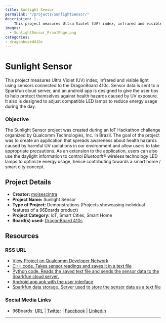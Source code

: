 ```yaml
---
title: Sunlight Sensor
permalink: "/projects/SunlightSensor/"
description: |-
    This project measures Ultra Violet (UV) index, infrared and visible light using sensors connected to the DragonBoard 410c. Sensor data is sent to a Sparkfun cloud server, and an android app is designed to give the user tips to help protect themselves against health hazards caused by UV exposure. It also is designed to adjust compatible LED lamps to reduce energy usage during the day.
images:
  - SunlightSensor_FrontPage.png
categories:
- dragonboard410c
---
```

# Sunlight Sensor

This project measures Ultra Violet (UV) index, infrared and visible light using sensors connected to the DragonBoard 410c. Sensor data is sent to a Sparkfun cloud server, and an android app is designed to give the user tips to help protect themselves against health hazards caused by UV exposure. It also is designed to adjust compatible LED lamps to reduce energy usage during the day.

### Objective

The Sunlight Sensor project was created during an IoT Hackathon challenge organized by Qualcomm Technologies, Inc. in Brazil. The goal of the project was to create an application that spreads awareness about health hazards caused by harmful UV radiations in our environment and allow users to take appropriate precautions. As an extension to the application, users can also use the daylight information to control _Bluetooth_® wireless technology LED lamps to optimize energy usage, hence contributing towards a smart home / smart city concept.

## Project Details

- **Creator:** [moisescintra](https://www.instructables.com/member/moisescintra/)
- **Project Name:** Sunlight Sensor
- **Type of Project:** Demonstrations (Projects showcasing individual features of a 96Boards product)
- **Project Category:** IoT, Smart Cities, Smart Home
- **Board(s) used:** [DragonBoard 410c](https://www.96boards.org/product/dragonboard410c/)

## Resources

### RSS URL

- [View Project on Qualcomm Developer Network](https://developer.qualcomm.com/project/sunlight-sensor-using-dragonboard-410c)
- [C++ code. Takes sensor readings and saves it in a text file](http://www.instructables.com/ORIG/F6Z/2MI9/IUSLVHBC/F6Z2MI9IUSLVHBC.cxx)
- [Python code. Reads the saved text file and sends the sensor data to the Sparkfun cloud server.](http://www.instructables.com/ORIG/FAX/BV3Y/IUSLVHBK/FAXBV3YIUSLVHBK.py)
- [Android app apk with the user interface](http://www.instructables.com/ORIG/FVH/65SZ/IUSLVHB7/FVH65SZIUSLVHB7.apk)
- [Sparkfun data storage. Server used to store the sensor data as a text file](https://data.sparkfun.com/)

### Social Media Links

- 96Boards: [URL](https://www.96boards.org/) &#124; [Twitter](https://twitter.com/96boards) &#124; [Facebook](https://www.facebook.com/96Boards) &#124; [Linkedin](https://www.linkedin.com/company/{{site.linkedin_username}}/)


***
